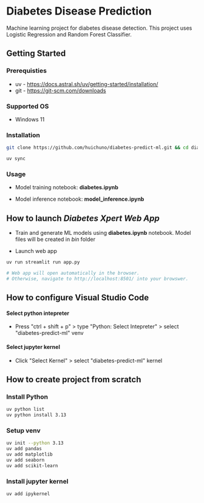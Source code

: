 # Diabetes Disease Prediction

Machine learning project for diabetes disease detection. This project uses Logistic Regression and Random Forest Classifier.

## Getting Started

### Prerequisties
* uv  - https://docs.astral.sh/uv/getting-started/installation/
* git - https://git-scm.com/downloads

### Supported OS
* Windows 11

### Installation
```sh
git clone https://github.com/huichuno/diabetes-predict-ml.git && cd diabetes-predict-ml

uv sync
```

### Usage

* Model training notebook: **diabetes.ipynb**

* Model inference notebook: **model_inference.ipynb**

## How to launch *Diabetes Xpert Web App*

* Train and generate ML models using **diabetes.ipynb** notebook. Model files will be created in *bin* folder

* Launch web app
```sh
uv run streamlit run app.py

# Web app will open automatically in the browser.
# Otherwise, navigate to http://localhost:8501/ into your browswer.
```

## How to configure Visual Studio Code

#### Select python intepreter
* Press "ctrl + shift + p" > type "Python: Select Intepreter" > select "diabetes-predict-ml" venv

#### Select jupyter kernel
* Click "Select Kernel" > select "diabetes-predict-ml" kernel

## How to create project from scratch

### Install Python
```sh
uv python list
uv python install 3.13
```

### Setup venv
```sh
uv init --python 3.13
uv add pandas
uv add matplotlib
uv add seaborn
uv add scikit-learn
```

### Install jupyter kernel
```sh
uv add ipykernel
```
